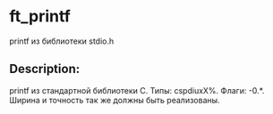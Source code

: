 # ft_printf
printf из библиотеки stdio.h
## Description:
printf из стандартной библиотеки C. Типы: cspdiuxX%. Флаги: -0.*. Ширина и точность так же должны быть реализованы. 

